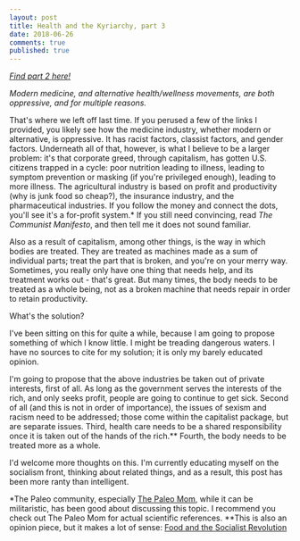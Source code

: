 ```yaml
---
layout: post
title: Health and the Kyriarchy, part 3
date: 2018-06-26
comments: true
published: true
---
```


*[Find part 2 here!](https://sdrp.me/2018/01/28/health-and-kyriarchy-part-two/)*

*Modern medicine, and alternative health/wellness movements, are both oppressive, and for multiple reasons.*

That's where we left off last time. If you perused a few of the links I provided, you likely see how the medicine industry, whether modern or alternative, is oppressive. It has racist factors, classist factors, and gender factors. Underneath all of that, however, is what I believe to be a larger problem: it's that corporate greed, through capitalism, has gotten U.S. citizens trapped in a cycle: poor nutrition leading to illness, leading to symptom prevention or masking (if you're privileged enough), leading to more illness.  The agricultural industry is based on profit and productivity (why is junk food so cheap?), the insurance industry, and the pharmaceutical industries. If you follow the money and connect the dots, you'll see it's a for-profit system.* If you still need convincing, read _The Communist Manifesto_, and then tell me it does not sound familiar.

Also as a result of capitalism, among other things, is the way in which bodies are treated. They are treated as machines made as a sum of individual parts; treat the part that is broken, and you're on your merry way. Sometimes, you really only have one thing that needs help, and its treatment works out - that's great. But many times, the body needs to be treated as a whole being, not as a broken machine that needs repair in order to retain productivity.

What's the solution?

I've been sitting on this for quite a while, because I am going to propose something of which I know little. I might be treading dangerous waters. I have no sources to cite for my solution; it is only my barely educated opinion.

I'm going to propose that the above industries be taken out of private interests, first of all. As long as the government serves the interests of the rich, and only seeks profit, people are going to continue to get sick. Second of all (and this is not in order of importance), the issues of sexism and racism need to be addressed; those come within the capitalist package, but are separate issues. Third, health care needs to be a shared responsibility once it is taken out of the hands of the rich.** Fourth, the body needs to be treated more as a whole.

I'd welcome more thoughts on this. I'm currently educating myself on the socialism front, thinking about related things, and as a result, this post has been more ranty than intelligent.


*The Paleo community, especially [The Paleo Mom](https://www.thepaleomom.com/paleo-principles-references/), while it can be militaristic, has been good about discussing this topic. I recommend you check out The Paleo Mom for actual scientific references.
**This is also an opinion piece, but it makes a lot of sense: [Food and the Socialist Revolution](https://www.marxist.com/food-and-socialist-revolution.htm)

